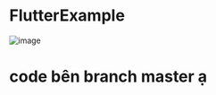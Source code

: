# FlutterExample
![image](https://user-images.githubusercontent.com/85341535/169796731-4befbbda-6f69-4c9b-b04a-2757d88efeda.png)

# code bên branch master ạ
